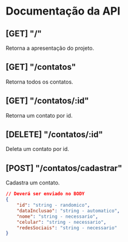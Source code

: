 # Documentação da API

## [GET] "/"

Retorna a apresentação do projeto.

## [GET] "/contatos"

Retorna todos os contatos.

## [GET] "/contatos/:id"

Retorna um contato por id.

## [DELETE] "/contatos/:id"

Deleta um contato por id.

## [POST] "/contatos/cadastrar"

Cadastra um contato.

```json
// Deverá ser enviado no BODY
{
	"id": "string - randomico",
    "dataInclusao": "string - automatico",
	"nome": "string - necessario",
	"celular": "string - necessario",
	"redesSociais": "string - necessario"
}
```

